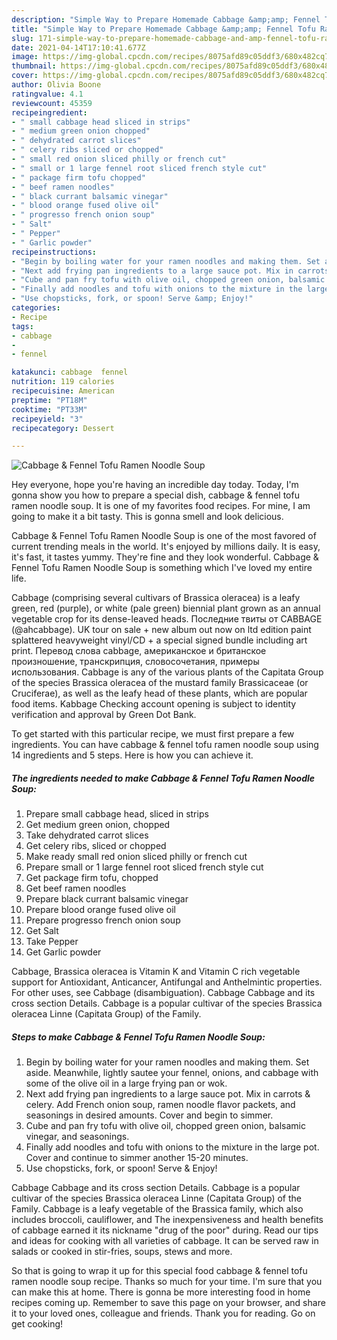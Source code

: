 ```yaml
---
description: "Simple Way to Prepare Homemade Cabbage &amp;amp; Fennel Tofu Ramen Noodle Soup"
title: "Simple Way to Prepare Homemade Cabbage &amp;amp; Fennel Tofu Ramen Noodle Soup"
slug: 171-simple-way-to-prepare-homemade-cabbage-and-amp-fennel-tofu-ramen-noodle-soup
date: 2021-04-14T17:10:41.677Z
image: https://img-global.cpcdn.com/recipes/8075afd89c05ddf3/680x482cq70/cabbage-fennel-tofu-ramen-noodle-soup-recipe-main-photo.jpg
thumbnail: https://img-global.cpcdn.com/recipes/8075afd89c05ddf3/680x482cq70/cabbage-fennel-tofu-ramen-noodle-soup-recipe-main-photo.jpg
cover: https://img-global.cpcdn.com/recipes/8075afd89c05ddf3/680x482cq70/cabbage-fennel-tofu-ramen-noodle-soup-recipe-main-photo.jpg
author: Olivia Boone
ratingvalue: 4.1
reviewcount: 45359
recipeingredient:
- " small cabbage head sliced in strips"
- " medium green onion chopped"
- " dehydrated carrot slices"
- " celery ribs sliced or chopped"
- " small red onion sliced philly or french cut"
- " small or 1 large fennel root sliced french style cut"
- " package firm tofu chopped"
- " beef ramen noodles"
- " black currant balsamic vinegar"
- " blood orange fused olive oil"
- " progresso french onion soup"
- " Salt"
- " Pepper"
- " Garlic powder"
recipeinstructions:
- "Begin by boiling water for your ramen noodles and making them. Set aside. Meanwhile, lightly sautee your fennel, onions, and cabbage with some of the olive oil in a large frying pan or wok."
- "Next add frying pan ingredients to a large sauce pot. Mix in carrots &amp; celery. Add French onion soup, ramen noodle flavor packets, and seasonings in desired amounts. Cover and begin to simmer."
- "Cube and pan fry tofu with olive oil, chopped green onion, balsamic vinegar, and seasonings."
- "Finally add noodles and tofu with onions to the mixture in the large pot. Cover and continue to simmer another 15-20 minutes."
- "Use chopsticks, fork, or spoon! Serve &amp; Enjoy!"
categories:
- Recipe
tags:
- cabbage
- 
- fennel

katakunci: cabbage  fennel 
nutrition: 119 calories
recipecuisine: American
preptime: "PT18M"
cooktime: "PT33M"
recipeyield: "3"
recipecategory: Dessert

---
```



![Cabbage &amp; Fennel Tofu Ramen Noodle Soup](https://img-global.cpcdn.com/recipes/8075afd89c05ddf3/680x482cq70/cabbage-fennel-tofu-ramen-noodle-soup-recipe-main-photo.jpg)

Hey everyone, hope you're having an incredible day today. Today, I'm gonna show you how to prepare a special dish, cabbage &amp; fennel tofu ramen noodle soup. It is one of my favorites food recipes. For mine, I am going to make it a bit tasty. This is gonna smell and look delicious.

Cabbage &amp; Fennel Tofu Ramen Noodle Soup is one of the most favored of current trending meals in the world. It's enjoyed by millions daily. It is easy, it's fast, it tastes yummy. They're fine and they look wonderful. Cabbage &amp; Fennel Tofu Ramen Noodle Soup is something which I've loved my entire life.

Cabbage (comprising several cultivars of Brassica oleracea) is a leafy green, red (purple), or white (pale green) biennial plant grown as an annual vegetable crop for its dense-leaved heads. Последние твиты от CABBAGE (@ahcabbage). UK tour on sale + new album out now on ltd edition paint splattered heavyweight vinyl/CD + a special signed bundle including art print. Перевод слова cabbage, американское и британское произношение, транскрипция, словосочетания, примеры использования. Cabbage is any of the various plants of the Capitata Group of the species Brassica oleracea of the mustard family Brassicaceae (or Cruciferae), as well as the leafy head of these plants, which are popular food items. Kabbage Checking account opening is subject to identity verification and approval by Green Dot Bank.


To get started with this particular recipe, we must first prepare a few ingredients. You can have cabbage &amp; fennel tofu ramen noodle soup using 14 ingredients and 5 steps. Here is how you can achieve it.

<!--inarticleads1-->

##### The ingredients needed to make Cabbage &amp; Fennel Tofu Ramen Noodle Soup:

1. Prepare  small cabbage head, sliced in strips
1. Get  medium green onion, chopped
1. Take  dehydrated carrot slices
1. Get  celery ribs, sliced or chopped
1. Make ready  small red onion sliced philly or french cut
1. Prepare  small or 1 large fennel root sliced french style cut
1. Get  package firm tofu, chopped
1. Get  beef ramen noodles
1. Prepare  black currant balsamic vinegar
1. Prepare  blood orange fused olive oil
1. Prepare  progresso french onion soup
1. Get  Salt
1. Take  Pepper
1. Get  Garlic powder


Cabbage, Brassica oleracea is Vitamin K and Vitamin C rich vegetable support for Antioxidant, Anticancer, Antifungal and Anthelmintic properties. For other uses, see Cabbage (disambiguation). Cabbage Cabbage and its cross section Details. Cabbage is a popular cultivar of the species Brassica oleracea Linne (Capitata Group) of the Family. 

<!--inarticleads2-->

##### Steps to make Cabbage &amp; Fennel Tofu Ramen Noodle Soup:

1. Begin by boiling water for your ramen noodles and making them. Set aside. Meanwhile, lightly sautee your fennel, onions, and cabbage with some of the olive oil in a large frying pan or wok.
1. Next add frying pan ingredients to a large sauce pot. Mix in carrots &amp; celery. Add French onion soup, ramen noodle flavor packets, and seasonings in desired amounts. Cover and begin to simmer.
1. Cube and pan fry tofu with olive oil, chopped green onion, balsamic vinegar, and seasonings.
1. Finally add noodles and tofu with onions to the mixture in the large pot. Cover and continue to simmer another 15-20 minutes.
1. Use chopsticks, fork, or spoon! Serve &amp; Enjoy!


Cabbage Cabbage and its cross section Details. Cabbage is a popular cultivar of the species Brassica oleracea Linne (Capitata Group) of the Family. Cabbage is a leafy vegetable of the Brassica family, which also includes broccoli, cauliflower, and The inexpensiveness and health benefits of cabbage earned it its nickname &#34;drug of the poor&#34; during. Read our tips and ideas for cooking with all varieties of cabbage. It can be served raw in salads or cooked in stir-fries, soups, stews and more. 

So that is going to wrap it up for this special food cabbage &amp; fennel tofu ramen noodle soup recipe. Thanks so much for your time. I'm sure that you can make this at home. There is gonna be more interesting food in home recipes coming up. Remember to save this page on your browser, and share it to your loved ones, colleague and friends. Thank you for reading. Go on get cooking!
